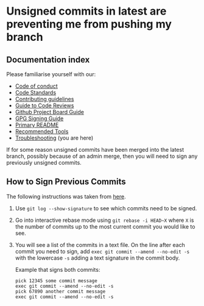 # Unsigned commits in latest are preventing me from pushing my branch

## Documentation index

Please familiarise yourself with our:

- [Code of conduct](https://github.com/bbc/simorgh/blob/latest/.github/CODE_OF_CONDUCT.md)
- [Code Standards](https://github.com/bbc/simorgh/blob/latest/docs/Code-Standards.md)
- [Contributing guidelines](https://github.com/bbc/simorgh/blob/latest/CONTRIBUTING.md)
- [Guide to Code Reviews](https://github.com/bbc/simorgh/blob/latest/docs/Code-Reviews.md)
- [Github Project Board Guide](https://github.com/bbc/simorgh/blob/latest/docs/Project-Board-Guide.md)
- [GPG Signing Guide](docs/GPG-Signing-Guide.md)
- [Primary README](https://github.com/bbc/simorgh/blob/latest/README.md)
- [Recommended Tools](https://github.com/bbc/simorgh/blob/latest/docs/Recommended-Tools.md)
- [Troubleshooting](https://github.com/bbc/simorgh/blob/latest/docs/Troubleshooting.md) (you are here)

If for some reason unsigned commits have been merged into the latest branch, possibly because of an admin merge, then you will need to sign any previously unsigned commits.

## How to Sign Previous Commits

The following instructions was taken from [here](https://hyperledger-indy.readthedocs.io/projects/sdk/en/latest/docs/contributors/signing-commits.html).

1. Use `git log --show-signature` to see which commits need to be signed.
2. Go into interactive rebase mode using `git rebase -i HEAD~X` where `X` is the number of commits up to the most current commit you would like to see.
3. You will see a list of the commits in a text file. On the line after each commit you need to sign, add `exec git commit --amend --no-edit -s` with the lowercase `-s` adding a text signature in the commit body.

   Example that signs both commits:

   ```
   pick 12345 some commit message
   exec git commit --amend --no-edit -s
   pick 67890 another commit message
   exec git commit --amend --no-edit -s
   ```
